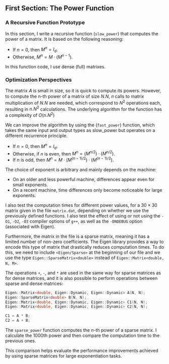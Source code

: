 ## First Section: The Power Function

### A Recursive Function Prototype

In this section, I write a recursive function (`slow_power`) that computes the power of a matrix. It is based on the following reasoning:
- If $n = 0$, then $M^n = I_d$.
- Otherwise, $M^n = M \cdot (M^{n-1})$.

In this function code, I use dense (full) matrixes.

### Optimization Perspectives
The matrix 𝐴 is small in size, so it is quick to compute its powers. However, to compute the n-th power of a matrix of size $N . N$,
𝑛 calls to matrix multiplication of $N . N$ are needed, which correspond to $N^2$ operations each, resulting in $n . N^2$ calculations. 
The underlying algorithm for the function has a complexity of $O(n . N^2)$ 

We can improve the algorithm by using the (`fast_power`) function, which takes the same input and output types as slow_power but operates on a different recurrence principle. 

- If $n = 0$, then $M^n = I_d$.
- Otherwise, if $n$ is even, then $M^n = (M^{n/2}) \cdot (M^{n/2})$.
- If $n$ is odd, then $M^n = M \cdot (M^{(n-1)/2}) \cdot (M^{(n-1)/2})$.

The choice of exponent is arbitrary and mainly depends on the machine:
- On an older and less powerful machine, differences appear even for small exponents.
- On a recent machine, time differences only become noticeable for large exponents.

I also test the computation times for different power values, for a $30 \times 30$ matrix given in the file `matrix.dat`, depending on whether we use the previously defined functions. I also test the effect of using or not using the `-O1`, `-O2`, `-O3` compiler options of `g++`, as well as the `-DNDEBUG` option (associated with Eigen).

Furthermore, the matrix in the file is a sparse matrix, meaning it has a limited number of non-zero coefficients. The Eigen library provides a way to encode this type of matrix that drastically reduces computation times. To do this, we need to include `<Eigen/Sparse>` at the beginning of our file and we use the type `Eigen::SparseMatrix<double>` instead of `Eigen::Matrix<double, N, M>`.

The operations `+`, `-`, and `*` are used in the same way for sparse matrices as for dense matrices, and it is also possible to perform operations between sparse and dense matrices:

```cpp
Eigen::Matrix<double, Eigen::Dynamic, Eigen::Dynamic> A(N, N);
Eigen::SparseMatrix<double> B(N, N);
Eigen::Matrix<double, Eigen::Dynamic, Eigen::Dynamic> C1(N, N);
Eigen::Matrix<double, Eigen::Dynamic, Eigen::Dynamic> C2(N, N);

C1 = A * B;
C2 = A + B;
```

The `sparse_power` function computes the $n$-th power of a sparse matrix. I calculate the 1000th power and then compare the computation time to the previous ones. 

This comparison helps evaluate the performance improvements achieved by using sparse matrices for large exponentiation tasks.